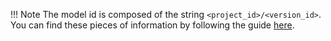 !!! Note
    The model id is composed of the string `<project_id>/<version_id>`. You can find these pieces of information by following the guide [here](https://docs.roboflow.com/api-reference/workspace-and-project-ids).